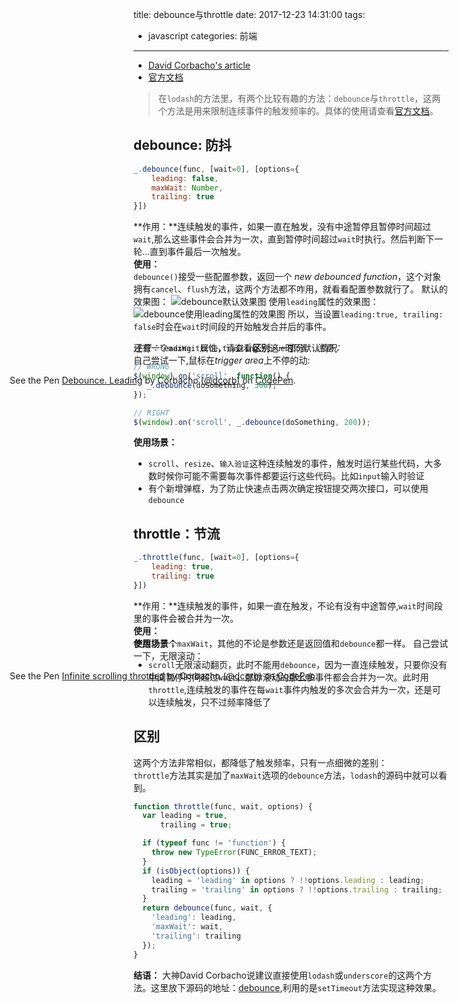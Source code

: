 title: debounce与throttle
date: 2017-12-23 14:31:00
tags: 
- javascript
categories: 前端
---
- [David Corbacho's article](https://css-tricks.com/debouncing-throttling-explained-examples/)
- [官方文档](https://lodash.com/docs/4.17.4#debounce)

>在`lodash`的方法里，有两个比较有趣的方法：`debounce`与`throttle`，这两个方法是用来限制连续事件的触发频率的。具体的使用请查看[官方文档](https://lodash.com/docs/4.17.4#debounce)。

## debounce: 防抖
``` js
_.debounce(func, [wait=0], [options={
    leading: false,
    maxWait: Number,
    trailing: true
}])
```
**作用：**连续触发的事件，如果一直在触发，没有中途暂停且暂停时间超过`wait`,那么这些事件会合并为一次，直到暂停时间超过`wait`时执行。然后判断下一轮...直到事件最后一次触发。  
**使用：**  
`debounce()`接受一些配置参数，返回一个 *new debounced function*，这个对象拥有`cancel`、`flush`方法，这两个方法都不咋用，就看看配置参数就行了。
默认的效果图：
![debounce默认效果图](https://tang-blog-1257996120.cos-website.ap-chengdu.myqcloud.com/debounce.webp)
使用`leading`属性的效果图：
![debounce使用leading属性的效果图](https://tang-blog-1257996120.cos-website.ap-chengdu.myqcloud.com/debounce-leading.webp)
所以，当设置`leading:true, trailing: false`时会在`wait`时间段的开始触发合并后的事件。

<!-- more -->

*注意：*`leading: true,trailing: true`时同默认情况  
自己尝试一下,鼠标在*trigger area*上不停的动:
<div style="min-width:900px;transform: translateX(-50%);margin-left: 50%;margin-bottom: -85px">
<p data-height="360" data-theme-id="0" data-slug-hash="GZWqNV" data-default-tab="result" data-user="dcorb" data-embed-version="2" data-pen-title="Debounce. Leading" class="codepen">See the Pen <a href="https://codepen.io/dcorb/pen/GZWqNV/">Debounce. Leading</a> by Corbacho (<a href="https://codepen.io/dcorb">@dcorb</a>) on <a href="https://codepen.io">CodePen</a>.</p>
<script async src="https://production-assets.codepen.io/assets/embed/ei.js"></script>
</div>

还有一个`maxWait`属性，请查看**区别**这一部分。
*注意：*
``` js
// WRONG
$(window).on('scroll', function() {
   _.debounce(doSomething, 300); 
});

// RIGHT
$(window).on('scroll', _.debounce(doSomething, 200));
```
**使用场景：**  
- `scroll`、`resize`、`输入验证`这种连续触发的事件，触发时运行某些代码，大多数时候你可能不需要每次事件都要运行这些代码。比如`input`输入时验证
- 有个新增弹框，为了防止快速点击两次确定按钮提交两次接口，可以使用`debounce`

## throttle：节流
``` js
_.throttle(func, [wait=0], [options={
    leading: true,
    trailing: true
}])
```
**作用：**连续触发的事件，如果一直在触发，不论有没有中途暂停,`wait`时间段里的事件会被合并为一次。  
**使用：**  
参数少了个`maxWait`，其他的不论是参数还是返回值和`debounce`都一样。
自己尝试一下，无限滚动：

<div style="min-width:900px;transform: translateX(-50%);margin-left: 50%;margin-bottom: -85px;">
<p data-height="500" data-theme-id="0" data-slug-hash="eJLMxa" data-default-tab="result" data-user="dcorb" data-embed-version="2" data-pen-title="Infinite scrolling throttled" class="codepen">See the Pen <a href="https://codepen.io/dcorb/pen/eJLMxa/">Infinite scrolling throttled</a> by Corbacho (<a href="https://codepen.io/dcorb">@dcorb</a>) on <a href="https://codepen.io">CodePen</a>.</p>
<script async src="https://production-assets.codepen.io/assets/embed/ei.js"></script>
</div>

**使用场景：**
- `scroll`无限滚动翻页，此时不能用`debounce`，因为一直连续触发，只要你没有中间暂停时间超过`wait`，那你滚动的那么多事件都会合并为一次。此时用`throttle`,连续触发的事件在每`wait`事件内触发的多次会合并为一次，还是可以连续触发，只不过频率降低了

## 区别
这两个方法非常相似，都降低了触发频率，只有一点细微的差别：  
`throttle`方法其实是加了`maxWait`选项的`debounce`方法，`lodash`的源码中就可以看到。
``` js
function throttle(func, wait, options) {
  var leading = true,
      trailing = true;

  if (typeof func != 'function') {
    throw new TypeError(FUNC_ERROR_TEXT);
  }
  if (isObject(options)) {
    leading = 'leading' in options ? !!options.leading : leading;
    trailing = 'trailing' in options ? !!options.trailing : trailing;
  }
  return debounce(func, wait, {
    'leading': leading,
    'maxWait': wait,
    'trailing': trailing
  });
}
```
**结语：**
大神David Corbacho说建议直接使用`lodash`或`underscore`的这两个方法。这里放下源码的地址：[debounce](https://github.com/lodash/lodash/blob/master/debounce.js),利用的是`setTimeout`方法实现这种效果。